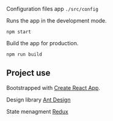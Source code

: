 
Configuration files app `./src/config`

Runs the app in the development mode.

`npm start`

Build the app for production.

`npm run build`

## Project use

Bootstrapped with [Create React App](https://github.com/facebook/create-react-app).

Design library [Ant Design](https://ant.design)

State menagment [Redux](https://github.com/reduxjs/redux)